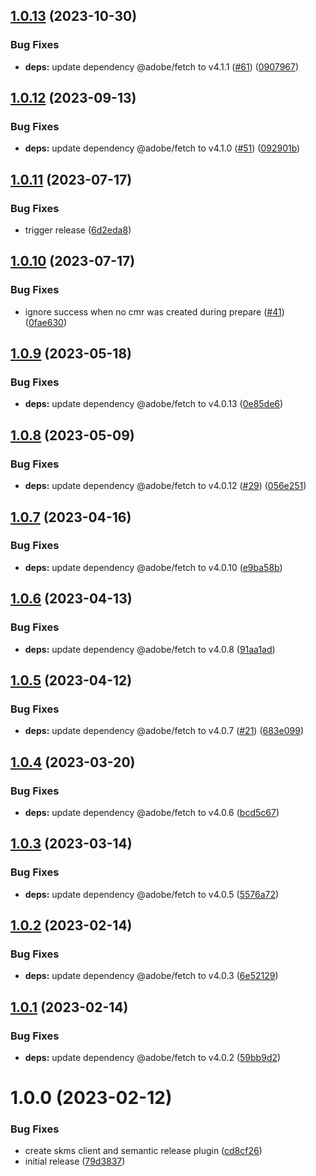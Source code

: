 ## [1.0.13](https://github.com/adobe/semantic-release-skms-cmr/compare/v1.0.12...v1.0.13) (2023-10-30)


### Bug Fixes

* **deps:** update dependency @adobe/fetch to v4.1.1 ([#61](https://github.com/adobe/semantic-release-skms-cmr/issues/61)) ([0907967](https://github.com/adobe/semantic-release-skms-cmr/commit/0907967fff456f48a7db142fa99cf6937e226508))

## [1.0.12](https://github.com/adobe/semantic-release-skms-cmr/compare/v1.0.11...v1.0.12) (2023-09-13)


### Bug Fixes

* **deps:** update dependency @adobe/fetch to v4.1.0 ([#51](https://github.com/adobe/semantic-release-skms-cmr/issues/51)) ([092901b](https://github.com/adobe/semantic-release-skms-cmr/commit/092901b3a98cf0135028535e80b1522e1fe809a5))

## [1.0.11](https://github.com/adobe/semantic-release-skms-cmr/compare/v1.0.10...v1.0.11) (2023-07-17)


### Bug Fixes

* trigger release ([6d2eda8](https://github.com/adobe/semantic-release-skms-cmr/commit/6d2eda8942a18c463c4b52d4f2e55576905d9fa4))

## [1.0.10](https://github.com/adobe/semantic-release-skms-cmr/compare/v1.0.9...v1.0.10) (2023-07-17)


### Bug Fixes

* ignore success when no cmr was created during prepare ([#41](https://github.com/adobe/semantic-release-skms-cmr/issues/41)) ([0fae630](https://github.com/adobe/semantic-release-skms-cmr/commit/0fae63034a3f846505f994b5ab75f6027d52b3bf))

## [1.0.9](https://github.com/adobe/semantic-release-skms-cmr/compare/v1.0.8...v1.0.9) (2023-05-18)


### Bug Fixes

* **deps:** update dependency @adobe/fetch to v4.0.13 ([0e85de6](https://github.com/adobe/semantic-release-skms-cmr/commit/0e85de6a11aa22824deba37f7cd85b95804f6bd2))

## [1.0.8](https://github.com/adobe/semantic-release-skms-cmr/compare/v1.0.7...v1.0.8) (2023-05-09)


### Bug Fixes

* **deps:** update dependency @adobe/fetch to v4.0.12 ([#29](https://github.com/adobe/semantic-release-skms-cmr/issues/29)) ([056e251](https://github.com/adobe/semantic-release-skms-cmr/commit/056e251a76f288848e42afa6330f6a3dbbffeb9d))

## [1.0.7](https://github.com/adobe/semantic-release-skms-cmr/compare/v1.0.6...v1.0.7) (2023-04-16)


### Bug Fixes

* **deps:** update dependency @adobe/fetch to v4.0.10 ([e9ba58b](https://github.com/adobe/semantic-release-skms-cmr/commit/e9ba58bb1e68fb5d454e4ae3c98b31aa4c3cf8b6))

## [1.0.6](https://github.com/adobe/semantic-release-skms-cmr/compare/v1.0.5...v1.0.6) (2023-04-13)


### Bug Fixes

* **deps:** update dependency @adobe/fetch to v4.0.8 ([91aa1ad](https://github.com/adobe/semantic-release-skms-cmr/commit/91aa1ad07d2e9ceb75c5185dfe6176df469a577d))

## [1.0.5](https://github.com/adobe/semantic-release-skms-cmr/compare/v1.0.4...v1.0.5) (2023-04-12)


### Bug Fixes

* **deps:** update dependency @adobe/fetch to v4.0.7 ([#21](https://github.com/adobe/semantic-release-skms-cmr/issues/21)) ([683e099](https://github.com/adobe/semantic-release-skms-cmr/commit/683e099b06569a098b345695e1ec2ba4d75e2ad4))

## [1.0.4](https://github.com/adobe/semantic-release-skms-cmr/compare/v1.0.3...v1.0.4) (2023-03-20)


### Bug Fixes

* **deps:** update dependency @adobe/fetch to v4.0.6 ([bcd5c67](https://github.com/adobe/semantic-release-skms-cmr/commit/bcd5c67db08b1fa1d408a2e3124faa92a9d85b6d))

## [1.0.3](https://github.com/adobe/semantic-release-skms-cmr/compare/v1.0.2...v1.0.3) (2023-03-14)


### Bug Fixes

* **deps:** update dependency @adobe/fetch to v4.0.5 ([5576a72](https://github.com/adobe/semantic-release-skms-cmr/commit/5576a7233dac7411c4782b9fc077d5c86af8516d))

## [1.0.2](https://github.com/adobe/semantic-release-skms-cmr/compare/v1.0.1...v1.0.2) (2023-02-14)


### Bug Fixes

* **deps:** update dependency @adobe/fetch to v4.0.3 ([6e52129](https://github.com/adobe/semantic-release-skms-cmr/commit/6e521299d64e26583d8132d41642332f65883f41))

## [1.0.1](https://github.com/adobe/semantic-release-skms-cmr/compare/v1.0.0...v1.0.1) (2023-02-14)


### Bug Fixes

* **deps:** update dependency @adobe/fetch to v4.0.2 ([59bb9d2](https://github.com/adobe/semantic-release-skms-cmr/commit/59bb9d2f9ecb0377b8b276f62241e58fee0dd9ea))

# 1.0.0 (2023-02-12)


### Bug Fixes

* create skms client and semantic release plugin ([cd8cf26](https://github.com/adobe/semantic-release-skms-cmr/commit/cd8cf26f7017b971d56ef0d80ca89fb0ef9b4c07))
* initial release ([79d3837](https://github.com/adobe/semantic-release-skms-cmr/commit/79d3837031df096eb9285a1234fad4b665b2eafc))
